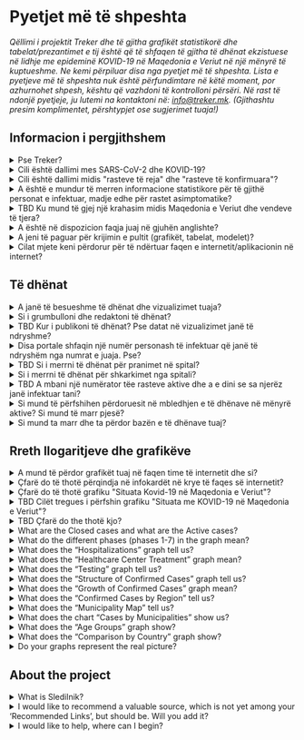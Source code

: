 <h1> Pyetjet më të shpeshta</h1>

_Qëllimi i projektit Treker dhe të gjitha grafikët statistikorë dhe tabelat/prezantimet e tij është që të shfaqen të gjitha të dhënat ekzistuese në lidhje me epideminë KOVID-19 në Maqedonia e Veriut në një mënyrë të kuptueshme. Ne kemi përpiluar disa nga pyetjet më të shpeshta. Lista e pyetjeve më të shpeshta nuk është përfundimtare në këtë moment, por azhurnohet shpesh, kështu që vazhdoni të kontrolloni përsëri. Në rast të ndonjë pyetjeje, ju lutemi na kontaktoni në: info@treker.mk. (Gjithashtu presim komplimentet, përshtypjet ose sugjerimet tuaja!)_


## Informacion i pergjithshem

<details>
  <summary id=why-sledilnik>Pse Treker?</summary>

Qëllimi ynë është të ndihmojmë të kuptohet përhapja e virusit dhe të ndihmojmë në rritjen e vetëdijës, reagimit dhe efektivitetit të masave të zbatuara për të frenuar virusin. Mund të mësoni më shumë rreth projektit në skedën [Për neve](/sq/about). 

</details>

<details>
  <summary id=virus-vs-disease>Cili është dallimi mes SARS-CoV-2 dhe KOVID-19? </summary>

**SARS-CoV-2** iështë akronim për ‘Sindromë e rëndë Akute e frymëmarrjes Koronavirus 2’ - që është emri i pranuar ndërkombëtarisht i virusit që shkakton sëmundjen e quajtur  **KOVID-19**. Emri i fundit është gjithashtu një akronim, i krijuar nga fjalët  COrona VIrus Disease (Sëmundja Korona Virus), dhe 2019, është viti kur e njëjta shpërtheu për herë të parë.


</details>

<details>
  <summary id=confirmed-cases>Cili është dallimi midis "rasteve të reja" dhe "rasteve të konfirmuara"?
</summary>

Terminologjia në përdorim në Treker shpjegohet nën  [Çfarë do të thotë](#chart-terminology). ASipas përcaktimit të OBSH-së, një rast i konfirmuar është një person me konfirmim laboratorik të infeksionit KOVID-19, pavarësisht nga shenjat dhe simptomat klinike. Termat e tjerë, siç është të infektuar të ri, mund të shfaqen në media, por nuk përdoren në grafikët tanë. Të gjitha termat e përdorur nga Treker shpjegohen në këto Pyetje më të shpeshta. 

</details>

<details>
  <summary id=all-infected>A është e mundur të merren informacione statistikore për të gjithë personat e infektuar, madje edhe për rastet asimptomatike?
</summary>

Fatkeqësisht, këto të dhëna tani nuk janë të disponueshme. Ekzistojnë disa arsye: Më parë, testet kanë mbuluar vetëm një pjesë të caktuar të popullsisë (pacientë me shenja dhe simptoma të infeksionit akut të frymëmarrjes, të cilët mund të kenë nevojë për trajtim spitalor, profesionistë të kujdesit shëndetësor, banorë të pensionuarëve me simptoma të frymëmarrjes dhe njerëz mbi 60 vjeç nëse mjeku i tyre kështu kërkon). Edhe pse tani udhëzimi i testimit për KOVID-19 është zgjëruar për të përfshirë cilindo që shfaq simptoma të sëmundjes, shumë mund të jenë bartës pa ose vetëm simptoma të buta. Për këtë arsye, statistikat tona mund të mbulojnë vetëm një pjesë të popullsisë që tregon qartë shenja të infeksionit. Kështu, popullata më e re dhe ato të patestuar përfaqësohen në mënyrë disproporcionale. Të dhënat për pacientët asimptomatikë të cilët nuk shfaqin simptoma dhe nuk janë regjistruar askund nuk mund të sigurohen.

</details>

<details>
  <summary id=other-countries>TBD Ku mund të gjej një krahasim midis Maqedonia e Veriut dhe vendeve të tjera?</summary>

Ju mund të gjeni një  [grafik krahasimi ](/sq/stats#countries-chart) në pjesën e poshtme të pultit. Grafiku tregon një krahasim midis Maqedonia e Veriut dhe grupimeve të ndryshme të vendeve në lidhje me numrin e vdekjeve të shkaktuara nga KOVID-19 për një milion banorë. Grupimet e vendeve që krahasohen me Maqedonia e Veriut janë si në vijim:

-   Vendet fqinje (me përjashtim të Italisë)
-   Vendet kritike (BE)
-   Vendet kritike (globale)
-   Vendet Nordike
-   Vendet e ish-Jugosllavisë
-   Vendet e Azisë Lindore dhe Oqeanisë


Grafiku është rregulluar në mënyrë kronologjike, nga 1 janari, nga vdekja e parë, dhe nga vdekja e parë në një milion, përkatësisht. Mund të ndryshoni pamjen e shfaqjeve të ndryshme kronologjike të krahasimeve të grupimeve të ndryshme të vendeve duke klikuar në skedat e duhura.

</details>

<details>
  <summary id=english-translation>A është në dispozicion faqja juaj në gjuhën anglishte?</summary>

Aktualisht janë në dispozicion vetëm pjesa [Për neve ](/en/about) adhe këto pyetje më të shpeshta, ndërsa pjesa tjetër e faqes së internetit duhet të përkthehet plotësisht. Sidoqoftë, pjesa e tekstit dhe kodi burimor janë në dispozicion si burim i hapur nëse jeni të interesuar të na ndihmoni të përkthenim. Të gjitha  [të dhënat në bazën e të dhënave ](https://github.com/treker-mk) tashmë janë shënuar me etiketa në anglisht, kështu që përdorimi i tij ndërkombëtar (eksporti) është gjithashtu i mundur.

</details>

<details>
  <summary id=are-you-paid>A jeni të paguar për krijimin e pultit (grafikët, tabelat, modelet)?</summary>

Aspak. Treker është një nismë jofitimprurëse e krijuar për të mbështetur përpilimin dhe redaktimin e vazhdueshëm të të dhënave kryesore për përhapjen e koronavirusit në Slloveni. Baza e të dhënave tona është publike dhe lirisht e disponueshme, falas, dhe jo-komerciale, dhe do të mbetet e tillë. Ju lutemi kontrolloni se [Si mund ta marr dhe ta përdor bazën tuaj e të dhënave?](#data-usage)

</details>

<details>
  <summary id=tech-used>Cilat mjete keni përdorur për të ndërtuar faqen e internetit/aplikacionin në internet?</summary>

Sajti është në JavaScript duke përdorur Vue.js, vizualizimet dhe grafikët bëhen në F# duke përdorur bibliotekat Highcharts, dhe projekti është i hapur dhe i disponueshëm në [GitHub – Treker](https://github.com/treker).

</details>

## Të dhënat

<details>
  <summary id=data-reliability>A janë të besueshme të dhënat dhe vizualizimet tuaja?</summary>

Të dhënat grumbullohen nga burime publike të verifikuara, të cilat janë shënuar në skedën  [Burimet](/sq/sources). 

Treker merr të dhëna zyrtare për COVID-19 drejtëpërdrejtë nga Ministria e Shëndetësisë, IKSHP (Instituti Kombëtar i Shëndetit Publik) dhe institucionet e tjera shëndetësore. Ekipi i Treker nuk garanton saktësinë e të dhënave origjinale dhe boton vetëm të dhëna të marra nga burime zyrtare ose media, por ne bëjmë kontroll të kryqëzuar nëse të gjitha të dhënat janë të sakta dhe në përputhje me burimin e dhënë.

</details>

<details>
  <summary id=data-collection>Si i grumbulloni dhe redaktoni të dhënat?</summary>

[Baza e të dhënave TBD](https://docs.google.com/spreadsheets/) është ndërtuar nga të dhënat e burimit IJZ (sipas kategorisë). Të dhënat sipas rajonit dhe moshës përpunohen me vonesë dhe më në fund azhurnohen pasi të njihen rezultatet e hulumtimit demografik në vazhdim. Komunat gjurmohen në tabelën [TBD (Komunat).](https://docs.google.com/spreadsheets/).

Redaktimi i të dhënave për kujdesin spitalor  – [Tabela Pacienti (Pacientët) TBD](https://docs.google.com/spreadsheets/):


- Ne e monitorojmë numrin e spitaleve: të gjitha repartet, në NjQV dhe ventilatorët.

- Ne gjithashtu regjistrojmë tranzicione (pranim/lëshim) midis fazave individuale të sëmundjes (kur kjo është e zbulueshme) nga të dhënat e marra.

- Kur informacioni i tranziimit (pranimit/largimit) është i paplotë, vlerat përcaktohen me përfundim (duke përdorur një formulë).

- Të gjitha burimet dhe konkluzionet regjistrohen si koment në qelizat individuale (të kontrollueshme).

- Të dhënat krahasohen me të dhënat përmbledhëse për pacientët që qëndrojnë në NjQV të publikuara nga Qeveria e Maqedonia e Veriut
  
  </details>

<details>
  <summary id=data-publish-time>TBD Kur i publikoni të dhënat? Pse datat në vizualizimet janë të ndryshme?
</summary>

Shumica e të dhënave për ditën e mëparshme grumbullohen në ora 11:59 (teste, raste të konfirmuara...), dhe të dhënat e spitaleve merren kryesisht në 9 të mëngjesit çdo ditë për të gjitha spitalet. **Our data is usually updated between TBD**
Kur publikojmë të dhëna ditore të azhurnuara, ato janë të disponueshme në të gjitha kanalet tona të shpërndarjes (CSV, REST, faqen e internetit), dhe gjithashtu i raportojmë ato në rrjetet sociale  ([Facebook TBD](https://www.facebook.com/) dhe  [Twitter TBD](https://twitter.com/)).

</details>

<details>
  <summary id=data-differences>Disa portale shfaqin një numër personash të infektuar që janë të ndryshëm nga numrat e juaja. Pse?
  </summary>

Treker përdor vetëm të dhëna të vlefshme dhe zyrtare të raportuara çdo ditë nga Instituti Kombëtar i Shëndetit Publik (IKSHP) dhe të gjitha spitaleve sllovene që trajtojnë KOVID-19. Të dhënat tona kështu vijnë drejtpërdrejtë nga burime të verifikuara, dhe ne gjithashtu kemi informacione të krahasuara që nga fillimi (TBD 4 Mars 2020). Dallimet zakonisht ndodhin sepse media dhe portale të ndryshme marrin të dhënat në periudha të ndryshme të ditës ose përdorin një metodologji të dyshimtë. Shih gjithashtu [A janë të besueshme të dhënat dhe vizualizimet e juaja?](#data-reliability) 

</details>

<details>
  <summary id=data-hospital-in>TBD Si i merrni të dhënat për pranimet në spital?</summary>

Spitalet jo gjithmonë raportojnë pranime ose shkarkime individuale nga të cilat mund të marrim të dhëna të sakta. Numri i pranimeve zakonisht llogaritet nga të dhënat për spitalin aktual dhe aktualisht nga diferenca e krahasuar me ditën e më parme, për të cilën shtojmë numrin e të pushuarve dhe të vdekurve në një ditë të caktuar. Ne mbajmë shënime për pranimet dhe shkarkimet në njësitë e kujdesit intensiv dhe për lidhje dhe shkëputje në/nga ventilatorët në një mënyrë të ngjashme.

</details>

<details>
  <summary id=data-hospital-out>Si i merrni të dhënat për shkarkimet nga spitali?</summary>

Informacioni mbi shkarkimet nga spitalet llogaritet nga të dhënat e marra çdo ditë drejtpërdrejtë nga spitalet, d.m.th. nga një burim i verifikuar. Kryesisht marrim numrin ditor të shkarkimeve për të gjitha spitalet, nga të cilat mund të nxjerrim numrin e të sapo pranuaurve. Shihni gjithashtu [Si i merrni të dhënat për pranimet në spital?](#data-hospital-in)

</details>

<details>
  <summary id=data-active-cases>TBD A mbani një numërator tëe rasteve aktive dhe a e dini se sa njerëz janë infektuar tani?</summary>

TBD 
</details>

<details>
  <summary id=data-contribute>Si mund të përfshihen përdoruesit në mbledhjen e të dhënave në mënyrë aktive? Si mund të marr pjesë?</summary>

Ju mund të ndihmoni vullnetarisht duke mbledhur dhe verifikuar të dhënat nga media (si dhe nga terreni), me analiza statistikore dhe të tjera, etj. Mund të na kontaktoni në info@treker.mk inëse dëshironi të merrni pjesë.

Treker nuk mbledh informacione personale të përdoruesve dhe as informacion që individët dëshirojnë të ndajnë në lidhje me gjendjen e tyre ose statusin e spitalit.


</details>

<details>
  <summary id=data-usage>Si mund ta marr dhe ta përdor bazën e të dhënave tuaj?</summary>

Baza e të dhënave e jonë është publike dhe lihet lirshëm në formën e  [**CSV**, **REST**, and **Google Sheet**](/sq/datasources). Ju lutemi na tregoni qëllimin për të cilin do të përdorni informacionin dhe sigurohuni që të përfshini Treker si burimin e të dhënave tuaja.

Meqenëse të gjitha të dhënat në bazën e të dhënave tashmë janë shënuar me etiketa në gjuhën anglishte (shiko gjithashtu  [A është në dispozicion faqja juaj në internet në gjuhën anglishte?](#english-translation)), përdorimi i tyre ndërkombëtar (eksporti, shfaqja) është gjithashtu i mundur.

</details>

## Rreth llogaritjeve dhe grafikëve


<details>
  <summary id=chart-usage>A mund të përdor grafikët tuaj në faqen time të internetit dhe si?</summary>

Sigurt! Ju mund të vendosni çdo grafik ose shpallje në faqen tuaj - duke përmendur burimin, natyrisht [Klikoni këtu](/sq/embed) dhe zgjidhni grafikun që dëshironi të futni nga lista. Ju lutemi na tregoni për përdorimin tuaj  (info@treker.mk) dhe ne do të jemi të lumtur të shtojmë faqen tuaj në koleksionin tonë të [linqeve të rekomanduara](/sq/links). 

</details>

<details>
  <summary id=chart-infocard-percent>Çfarë do të thotë përqindja në infokardët në krye të faqes së internetit?</summary>

Kjo është një normë e përqindjes së rritjes në një datë të veçantë në numrin e rasteve të konfirmuara rishtas në krahasim me një ditë më parë. Nëse për shembull, në njësinë e kujdesit intensiv ishin dje 16 veta dhe sot ata pranuan edhe katër, kjo është 25% më shumë se situata e djeshme.

</details>

<details>
  <summary id=metrics-comparison-chart>Çfarë do të thotë grafiku "Situata Kovid-19 në Maqedonia e Veriut"?
</summary>

[Grafiku](/sq/stats#metrics-comparison-chart) tregon dinamikën e përditshme dhe të përgjithshme të përhapjes së infeksionit nga fillimi deri në ditët e sotme. Treguesit e përdorur (shiko [Cilët tregues i përfshin grafiku "Situata me KOVID-19 në Maqedonia e Veriut?"](#chart-metrics-included)) na ndihmojnë të kuptojmë nëse dhe sa me sukses po kontrollojmë përhapjen e virusit. Ne mund të monitorojmë shkallën e rritjes ditore të rasteve të konfirmuara rishtazi dhe në mënyrë jodirekte të shohim nëse masat funksionojnë; informacioni për numrin e spitaleve dhe përqindjen e atyre në NjQI tregon se sa njerëz janë seriozisht të rrezikuar nga sëmundja, por në të njëjtën kohë, këto të dhëna na tregojnë edhe barrën e vërtetë për sistemin shëndetësor.

Pikat e zbërthimit tregohen më poshtë, në afatin kohor: nga rasti i parë i konfirmuar (TBD 2020) deri në masat (sipas fjalës dhe datës) të marra për të frenuar përhapjen dhe relaksimin e tyre. Kjo na ndihmon të monitorojmë dinamikën e variablave në lidhje me masat.


</details>

<details>
  <summary id=chart-metrics-included>TBD Cilët tregues i përfshin grafiku "Situata me KOVID-19 në Maqedonia e Veriut"?</summary>

[Grafiku](/sq/stats#metrics-comparison-chart) përfshin:
  
* **Testet (në ditë)** = Numri i testeve të kryer për praninë e virusit SARS-CoV-2 që shkakton COVID-19. Në fazat e para të epidemisë, ky ishte një tregues i rëndësishëm i përhapjes së virusit, por me ndryshimin në metodologjinë e testimit, d.m.th. të mostrës së testuar, ajo u shndërrua në një tregues të aftësisë së sistemit kombëtar të shëndetit dhe diagnostikimit.

* **Testet (gjithsej)** = Shuma e provave deri në; të dhënat janë të dobishme për sa i përket krahasimit ose për sa i përket proporcionit të tërë popullatës së testuar, por mund të jetë çorientuese pasi individë të caktuar mund të testohen disa herë (p.sh. profesionistë shëndetësorë, punonjës në qendrat e të moshuarve, etj.).

* **Rastet e konfirmuara (në ditë)** = Numri i infektuar të konfirmuar në ditë bazuar në teste. Ky tregues nuk pasqyron dinamikën aktuale të personave të infektuar rishtas në popullatë, pasi testet nuk e marrin si shembull tërë popullatën, por synojnë njerëzit në rrezik dhe grupe të caktuara profesionale.

* **Rastet e konfirmuara (gjithsej)** = Numri total i të gjitha rasteve të konfirmuara brenda një dite të caktuar.

* **Rastet e konfirmuara (aktive)** = Rastet e konfirmuara (gjithsej) - Të rikuperuar (gjithsej) - Të vdekur (gjithsej)

* **Të rikuperuar (gjithsej)** = TBD

* **Të hospitalizuar (aktiv)** = Numri aktual i njerëzve në kujdesin spitalor (qoftë në repartin e zakonshëm ose në NjQI).

* **Të hospitalizuar (total)** = Shuma e pranimeve në spital sipas datës.

* **NJQI (aktive)** = Numri aktual i njerëzve në NjQI (njësi të kujdesit intensiv).

* **ONë ventilator (aktiv)** = Numri aktual i personave që kanë nevojë për një ventilator.

* **Të shkarkuar nga spitali (çdo ditë)** = Numri i shkarkimeve nga spitali atë ditë.

* **Të shkarkuar nga spitali (gjithsej)** = Shuma e të gjithë personave që janë larguar nga spitali deri më sot.

* **Vdekjet (në ditë)** = Numri i vdekjeve për shkak të KOVID-19 në atë ditë.

* **Vdekjet (gjithsej)** = Shuma e të gjitha vdekjeve deri më sot.
  
</details>

<details>
  <summary id=chart-terminology>TBD Çfarë do the thotë kjo?
</summary>
  
Treker përdor terminologjinë e cila është në përputhje me direktivat zyrtare të OBSH dhe ECDC (Qendra Evropiane për Parandalimin dhe Kontrollin e Sëmundjeve). Ne i përdorim etiketat e mëposhtme në shpalljet:  
* **Raste të konfirmuara** = Ky është numri i personave që testuan pozitivisht për virusin SARS-CoV-2. Meqenëse numri i rasteve të konfirmuara varet vetëm nga testimi, numri i rasteve të konfirmuara është dukshëm më i ulët se numri aktual i të infektuarve.

* **Të hospitalizuar** = Ky është numri i rasteve të konfirmuara simptoma kaq të rënda të COVID-19 sa janë pranuar në spital.

* **Në NJQI** = Tregon numrin e personave të shtruar në spital, të cilët janë në rrezik vdekjeje për shkak të simptomave të rënda të KOVID-19 dhe kërkojnë vendosje në njësinë e kujdesit intensiv. Kjo është një nënbashkësi e kategorisë së *Të hospitalizuar*.

* **ONë ventilator** = Tregon numrin e personave të shtruar në spital në njësinë e kujdesit intensiv, të cilët kërkojnë një ventilator për të marrë frymë. Është një pjesë e kategorive të Kujdesit Intensiv dhe Spitalit.

* **Të rikuperuar** = TBD

</details>

<details>
  <summary id=cases-chart>What are the Closed cases and what are the Active cases?</summary>

All confirmed cases are shown in the [Confirmed Cases graph](/en/stats#cases-chart). In order to be able to monitor the epidemic, it is important to know how many are still infected. For this reason, we use the following terminology:

**Closed cases**  are the sum of all confirmed cases who are no longer infected with the virus, that is, the recovered and the deceased.

**Active cases** are all confirmed virus infections that still haven’t recovered (are still infected with the virus). See also
 [Which indicators does the “COVID-19 Situation in Slovenia” graph include?](#chart-metrics-included)

</details>


<details>
  <summary id=chart-phases>What do the different phases (phases 1-7) in the graph mean?</summary>

The vertical lines divide the stages, delimited by the dates, when the authorities changed the way information about the spread of the infection was collected (the test method was changed, self-isolation interventions were introduced, bans on gathering and movement of persons, and mandatory basic protection were required).

The phases are shown because the change in testing methodology has also changed the importance of certain indicators by which the prevalence of infections can be judged.

* **Phase 1 (March 4-12, 2020)**: The first cases of infection in Slovenia are recorded. All cases are followed, all contacts are tested.

* **Phase 2 (March 13-19, 2020)**: The testing methodology is changed, and self-isolation and social distancing measures are introduced.

* **Phase 3 (March 20-April 7)**: The testing methodology is revised and a ban on gathering more than five people in public areas is put in place.

* **Phase 4 (April 8-15)**: New change in testing methodology – people with mild symptoms from households with more than one respiratory infections are also tested.

* **Phase 5 (April 15-21)**: New change in testing methodology – re-testing, if possible, of **all suspected SARS-CoV-2 virus infections**.

* ** Phase 6 (April 21–May 15**: New change in testing methodology – All persons **suspected of being infected with SARS-CoV-2** are tested again. A national survey of 3000 randomly sampled persons (additional testing, blood testing for the presence of antibodies) begins.

* **Phase 7 (May 15–present)**: The Slovenian government called an official end to its coronavirus epidemic – a quarantine of at least 14 days will remain in place for people from non-EU states, except for some exemptions (diplomats, cargo). Citizens still have to follow basic rules to prevent a possible spread of infection.

</details>

<details>
  <summary id=patients-chart>What does the “Hospitalizations” graph tell us?</summary>

The [graph](/en/stats#patients-chart) in the default view *All Hospitals* shows us the whole picture of hospitalizations by date arranged by the condition of patients: columns with a positive value (those above the horizontal axis) show the number admitted to hospital, the number hospitalized, shades of red are used to demark individuals in ICUs, specifically depicting how many of these are in critical condition on the ventilators. Columns with a negative value (those below the horizontal axis) show the number of discharges and deaths that day. You can also select specific hospital and see only hospitalizations there. If you select the *By Hospitals* view below, you can see the number of people in hospital care by day for each of the COVID-19 hospitals.  
The graph can offer a good insight into the workload of hospitals and can be the basis for assessing hospital capacity and planning their possible increase.

</details>

<!-- <details>
  <summary id=ratios-chart>Kaj nam pove graf "Delež resnih primerov"?</summary>

[Graf](/en/stats#ratios-chart) prikazuje deleže resnih primerov bolezni in smrtnosti v treh različnih prikazih. Vsi podatki so prikazani kot procent (%). 

(*Resni primeri*) nam kaže hospitalizirane, v intenzivni enoti, na respiratorju in umrle kot delež vseh potrjeno okuženih. Iz tega je razvidno kako velik delež vseh potrjeno okuženih oseb ima težjo obliko bolezni, ki zahteva hospitalizacijo, sprejem v intenzivno enoto in uporabo respiratorja.

(*Hospitalizirani*) nam kaže osebe v intenzivni enoti, na respiratorju in umrle v bolnišnici kot delež vseh hospitaliziranih. Ta prikaz ponazori na kakšnem oddelku in kakšno obravnavo potrebujejo hospitalizirani bolniki.

(*Smrtnost*) nam pokaže delež smrti v bolnišnici glede na vse umrle in delež smrti v intenzivni enoti glede na vse umrle v bolnišnici - prikazano s polno črto. Prikaz nam tudi prikaže Smrtnost v bolnišnici (koliko oseb umre glede na vse hospitalizirane) in Smrtnost v intenzivni enoti (koliko oseb umre glede na vse sprejete v intenzivno enoto) - prikazano s črtkano črto. 

Graf je uporaben za razumevanje obravnave bolnikov v Sloveniji in primerjave z ostalimi državami (glede na njihova poročila).

</details> -->

<details>
  <summary id=hcenters-chart>What does the “Healthcare Center Treatment” graph mean?</summary>

The [graph](/en/stats#hcenters-chart) shows the treatment of suspicions of COVID-19 in healthcare centers (primary health care level). You can show data for whole country or select specific region. Healthcare centers are the first entry point for taking swabs to be tested for the presence of the virus, so an increase in the number of suspicions and referrals to self-isolation may be an early indicator that new outbreaks have occurred.

The graph thus shows the number of all emergency medical visits (also for other diseases) in healthcare centers (see notes below), the number of suspected cases of COVID-19 based on the number of examinations at the COVID-19 entry point, and all suspicions of infections based on telephone conversation with suspected infected patients. Some people may be recorded several times, first by telephone and then during the examination. We also show the total number of referrals to self-isolation.

*Note 1: in some municipalities, the control point for COVID-19 is within the hospital premises (for example the Celje and Novo mesto General Hospitals). Data before 14.4. is not available for these general hospitals. 
Note 2: the methodology for recording suspicions of inspections via telephone conversation has changed, so all suspicions were initially recorded. Since April 23, however, only those suspicions via telephone conversation have been recorded, where no examination and swabbing (testing) was ordered. Therefore it is possible that there are differences in how individual healthcare centers report this data and that this number is too high.*

When reporting the number of tests performed, all tests (including repeated tests) are recorded. The number of positive tests therefore includes all positive tests – the same person can be tested several times and counted as positive several times. The number of tests performed may therefore be greater than the number of positive tests reported by laboratories (there, each person is recorded only once). See also [What does the “Testing” graph tell us?](#test-charts) 

</details>


<details>
  <summary id=tests-chart>What does the “Testing” graph tell us?</summary>

The [graph](/en/stats#tests-chart) shows the total number of regular tests (the *Regular* display), and the national IMI survey tests (by selecting the *Survey* display). The columns show the number of negative and positive tests on a specific day, and the curve shows the daily percentage of positive tests.

All important health organizations and institutions are aware of the fact that testing for coronavirus infection is one of the most important factors, as only through testing can we understand the course and extent of the pandemic and thus respond appropriately to the threat it poses. However, each country deals with the lack of testing capacities in its own way. On *March 14*, 2020, Slovenia changed the method of monitoring the spread of the infection. From that point on, people with a respiratory infection who did not require hospital care (the situation is therefore only assessed on the basis of the number of diseased patients) were no longer tested. However, all persons with a mild respiratory infection older than 60 years, persons with other confirmed diseases (hypertension, diabetes, and cardiovascular, lung, kidney, and severe liver diseases) and people with immune deficiencies (regardless of age) were tested. On *April 21*, 2020, the method of testing changed again as healthcare professionals were instructed to test all patients with suspected respiratory infection (including those with milder symptoms and regardless of their age).
 
</details>

<details>
  <summary id=infections-chart>What does the “Structure of Confirmed Cases” graph tell us?</summary>

The [graph](/en/stats#infections-chart)provides an insight into the daily share of confirmed cases from high-risk groups or employees in high-risk areas. Due to insufficiently accurate input data on confirmed infections, daily values (By days (average)) are shown as a moving average of 5 days. The sum of the values on a particular day, from 2 days prior, and 2 days after, is divided by 5. Therefore, the graph shows the situation three days before a specific day, and in this way we get a better idea of trends by individual groups. If we select the *Total* or *Relative* display, we will jump from the confirmed cases curve to the histogram, which shows the number of confirmed infected persons within each category on a given day.

The increase in infected healthcare workers does not mean that they were discovered exactly on that day; they may have been positive before but information on their status was obtained subsequently. The *Retirement Home Employees* category includes healthcare workers, associates, and external assistance (health students), so the daily data on healthcare workers (blue curve or columns) are reduced accordingly. This means that the number of health professionals is a very conservative estimate.

</details>

<details>
  <summary id=spread-chart>What does the “Growth of Confirmed Cases” graph mean?</summary>

The [graph](/en/stats#spread-chart) tells us how many new confirmed cases of infections there were on a given day, where the WHO and the [ECDC definition](https://www.ecdc.europa.eu/en/case-definition-and-european-surveillance-human-infection-novel-coronavirus-2019-ncov) that confirmed cases are “persons with a lab confirmation of infection with COVID19” is followed. As the number of confirmed cases still depends on testing, the data in confirmed cases is estimated to be much smaller that the actual number of infected people.
  
</details>

<details>
  <summary id=regions-chart>What does the “Confirmed Cases by Region” tell us?</summary>

The [graph](/en/stats#regions-chart) shows the dynamics of growth of confirmed cases by selected regions. Individual regions can be easily compared by selecting the ones you want shown on the graph by clicking on specific regions below the graph. From the curve, we can quickly see which regions have the most and which the least confirmed cases and how this number has changed over time.

</details>

<details>
  <summary id=map-chart>What does the “Municipality Map” tell us?</summary>

The [map](/en/stats#map-chart) shows us the epidemiological picture of individual municipalities, as it allows the display of *Confirmed Cases* (red shades) or the *Dead* (gray shades). When showing confirmed cases, we can see which municipalities are the most "healthy" (white) and which are currently the more "infected" (red shades) – if new cases are still appearing or not - and relative to the share of the population (Proportion of population is the default display). On the left, we can use the filter (7, 14 or 21 days) to determine for what period of time we view data on new confirmed cases or deaths. For those municipalities where new cases are still being confirmed, we can conclude that the epidemic is still active. (Of course, this does not necessarily mean that the virus is not present in municipalities without new confirmed cases, but it is an indicator of the "health" of a certain area.) More details are available in the Medium article [Kje so “zdrave” občine? (Where Are the ‘Healthy’ Municipalities?)](https://medium.com/sledilnik/kje-so-zdrave-ob%C4%8Dine-613afc42b023) 

By clicking on *Absolute* in the upper right corner, we can change the display and see the total number of newly confirmed cases or deaths in a selected time frame (7, 14 or 21 days) in municipalities according to how they are painted.

</details>

<details>
  <summary id=municipalities-chart>What does the chart “Cases by Municipalities” show us?</summary>

The [chart](/en/stats#municipalities-chart) shows individual municipalities in columns in more detail with the number of confirmed cases by days, with active cases, recoveries (assessment) and deaths in each municipality. Below the municipality you can find the information about the time since the last confirmed case. Municipalities are classified according to when the last confirmed case was recorded there, from which we can conclude which municipalities are currently more “infected” and which are “healthier” than others.

The display can be changed by selecting different views above the graph: if you select the *Active* display, the municipalities will be sorted according to the current assessment of active cases; or if you select *All*, then the municipalities will be arranged by the largest total number of confirmed cases. If you choose *All Regions* from the dropdown menu, then confirmed cases will be shown in the municipalities belonging to that region. You can also easily search for a municipality by entering its name in the *Find Municipality* browser.

*Note: the assessment of recoveries and active cases is done 14 days after the infection was confirmed, if and when the disease is in its mild form. However, if an individual is hospitalized, this recovery will last longer, but in this case the individual is not dangerous to the environment because he is in hospital. Since we do not take into account the hospitalized in the municipality presentation, it is possible that the sum of active cases by municipality does not match the estimate of the active cases for the whole country. See also [Do you keep an Active Case counter and do you know how many people are currently infected?](#data-active-cases)*

</details>

<details>
  <summary id=age-groups-chart>What does the “Age Groups” graph show?</summary>

The [graph](/en/stats#age-groups-chart) shows the age structure of all confirmed coronavirus cases and deaths. The graph also displays demarcations by gender. The display shows absolute values and can be changed at the top right to the *Relative* display for a better insight into what the mortality rate from COVID-19 is relative to the general population throughout the epidemic period. In the Relative view, there are the options for different views below: by selecting *Proportion of confirmed cases*, the share of confirmed cases within a certain age group will be displayed. By selecting the *Death rate*, we will see the number of deaths per population size. By selecting *Deaths by no. of confirmed cases*, we can understand what the proportion of deaths in a particular age group was in relation to the number of confirmed cases.

Demographics can help us understand how the pandemic has spread and why it has disproportionately affected certain age groups. According to currently known data, COVID-19 is more dangerous to the elderly and those with comorbidities, and according to some data, men are more exposed. However, in order to understand all the factors, we would need to obtain more data: what the comorbidities were, the socio-economic situation of the patients, the geographical area, etc.   
*Note: Unlike other data that is published regularly for different categories, official sources obtain demographic data with a time lapse (age, municipality ...), so these are usually known with a one-day delay. This is also the reason that in the By Age Groups display, there may be some deviations from data in other displays, such as lower values of the number of confirmed cases and deaths.*
 
</details>

<details>
  <summary id=countries-chart>What does the “Comparison by Country” graph show?</summary>

The [chart](/en/stats#countries-chart) shows a comparison between Slovenia and different groups of countries in terms of the number of deaths due to COVID-19 per million inhabitants. The graph is arranged chronologically. You can change the view of different chronological displays of comparisons of different clusters of countries by clicking on the appropriate tabs below.   

</details>

<details>
  <summary id=chart-reality>Do your graphs represent the real picture?</summary>

Yes, as far as they can, given the limitations of the current displays and of the data itself: the graphs on this page only show what can be deduced from the information given. For example, the total number of tests represents the number of tests performed to date, but does not reflect the total number of people tested, as some people, such as healthcare professionals and people suspected of being infected, have been repeatedly tested.

However, the number of confirmed cases depends solely on testing. Since the majority of infected people, who have mild or no symptoms, have not been tested for COVID-19 at all, the number of confirmed cases is significantly lower than the actual number of infected people.

</details>

## About the project

<details>
  <summary id=what-is-sledilnik>What is Sledilnik?</summary>

[Sledilnik je projekt](/en/about) is an open-data and open-sourced project that collects, analyzes and displays some of the most useful data to better understand the spread of the coronavirus pandemic and COVID-19 disease, along with its dynamics and scope. We want to make clear graphical and statistical visualizations of what current data and reviews tell us about the spread of the virus in Slovenia, and ensure that information on the magnitude and severity of the COVID-19 problem in Slovenia becomes accessible and comprehensible to all.

</details>

<details>
  <summary id=add-link>I would like to recommend a valuable source, which is not yet among your ‘Recommended Links’, but should be. Will you add it?</summary>

Contact us at info@sledilnik.org – we will review the suggested link and, if the site is credible and useful, will be happy to include it among our recommended [Links](/en/links).

If you would like to go a step further and contribute to our common goal, submit a Pull-Request (PR) on [GitHub](https://github.com/sledilnik/website/blob/master/src/content/links.md).

</details>

<details>
  <summary id=how-to-help>I would like to help, where can I begin?</summary>

Contact us at info@sledilnik.org and briefly describe who you are and how you can contribute to the project. Warmly welcome to help.

</details>
